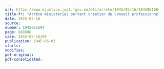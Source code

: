 ```yaml
---
url: https://www.ejustice.just.fgov.be/eli/arrete/1945/05/16/1945051604/justel
title-fr: "Arrêté ministériel portant création du Conseil professionnel de l'Industrie du Caoutchouc"
date: 1945-05-16
source:
number: 1945051604
page: 888888
case: 1945-05-16/04
publication: 1945-06-03
starts:
modifies:
pdf-original:
pdf-consolidated:
---
```


